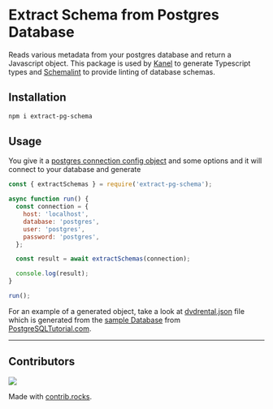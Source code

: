 # Extract Schema from Postgres Database

Reads various metadata from your postgres database and return a Javascript object.
This package is used by [Kanel](https://github.com/kristiandupont/kanel) to generate Typescript types and [Schemalint](https://github.com/kristiandupont/schemalint) to provide linting of database schemas.

## Installation

```bash
npm i extract-pg-schema
```

## Usage

You give it a [postgres connection config object](https://node-postgres.com/api/client) and some options and it will connect to your database and generate

```javascript
const { extractSchemas } = require('extract-pg-schema');

async function run() {
  const connection = {
    host: 'localhost',
    database: 'postgres',
    user: 'postgres',
    password: 'postgres',
  };

  const result = await extractSchemas(connection);

  console.log(result);
}

run();
```

For an example of a generated object, take a look at [dvdrental.json](./dvdrental.json) file which is generated from the [sample Database](https://www.postgresqltutorial.com/postgresql-sample-database/) from [PostgreSQLTutorial.com](https://www.postgresqltutorial.com).

---

## Contributors

<a href="https://github.com/kristiandupont/extract-pg-schema/graphs/contributors">
  <img src="https://contrib.rocks/image?repo=kristiandupont/extract-pg-schema" />
</a>

Made with [contrib.rocks](https://contrib.rocks).
